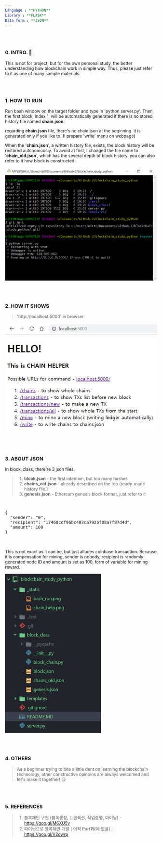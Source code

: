 ```yaml
---
Language : **PYTHON**
Library : **FLASK**
Data form : **JSON**
---
```


<br><br>
### 0. INTRO. 👋

This is not for project, but for the own personal study, the better understanding how blockchain work in simple way.
Thus, please just refer to it as one of many sample materials.



<br><br>
### 1. HOW TO RUN

Run bash window on the target folder and type in 'python server.py'. Then the first block, index 1, will be automatically generated if there is no stored history file named **chain.json**.

regarding **chain.json** file, there's no chain.json at the beginning. it is generated only if you like to. (I prepare 'write' menu on webpage)

When the '**chain.json**', a written history file, exists, the block history will be restored autonomously. To avoid at first, I changed the file name to '**chain_old.json**', which has the several depth of block history. you can also refer to it how block is constructed.

![bash_run image](/_static/bash_run.png)



<br><br>
### 2. HOW IT SHOWS

> 'http://localhost:5000' in browser

![main_screen](/_static/chain_help.png)




<br><br>
### 3. ABOUT JSON
In block_class, there're 3 json files.

> 1. **blcok.json** - the first intention, but too many hashes
> 2. **chains_old.json** - already described on the top (ready-made history file.)
> 3. **genesis.json** - Ethereum genesis block format, just refer to it

<br>
<pre>
{
  "sender": "0",
  "recipient": "17460cdf96bc403ca792bf08a7f87d4d",
  "amount": 100
}
</pre>

<br><br>
This is not exact as it can be, but just alludes coinbase transaction. Because it is compensation for mining, sender is nobody, recipient is randomly generated node ID and amount is set as 100, form of variable for mining reward.


![dir_structure](/_static/structures.png)



<br><br>
### 4. OTHERS
> As a beginner trying to bite a little dent on learning the blockchain technology, other constructive opinoins are always welcomed and let's make it together! 😏




<br><br>
### 5. REFERENCES
> 1. 블록체인 구현 (블록생성, 트랜잭션, 작업증명, 마이닝) -  https://goo.gl/M6XU5v
> 2. 파이썬으로 블록체인 개발 ( 아직 Part1밖에 없음) : https://goo.gl/V2owrp
